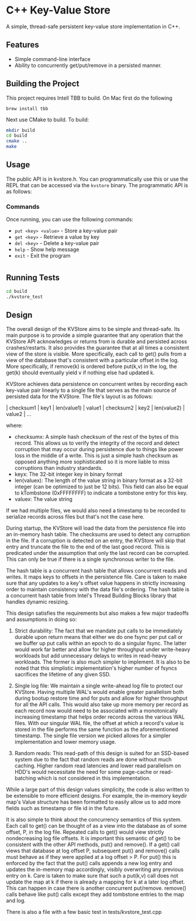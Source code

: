 # C++ Key-Value Store

A simple, thread-safe persistent key-value store implementation in C++.

## Features

- Simple command-line interface
- Ability to concurrently get/put/remove in a persisted manner.

## Building the Project
This project requires Intell TBB to build. On Mac first do the following
```
brew install tbb
```
Next use CMake to build. To build:

```bash
mkdir build
cd build
cmake ..
make
```

## Usage

The public API is in kvstore.h. You can programmatically use this or use the REPL
that can be accessed via the `kvstore` binary. The programmatic API is as follows:

### Commands

Once running, you can use the following commands:

- `put <key> <value>` - Store a key-value pair
- `get <key>` - Retrieve a value by key
- `del <key>` - Delete a key-value pair
- `help` - Show help message
- `exit` - Exit the program

#

## Running Tests

```bash
cd build
./kvstore_test
```
## Design
The overall design of the KVStore aims to be simple and thread-safe. Its main purpose is to provide a simple guarantee that any operation that the KVStore API acknowledges or returns from is durable and persisted across crashes/restarts. It also provides the guarantee that at all times a consistent view of the store is visible. More specifically, each call to get() pulls from a view of the database that's consistent with a particular offset in the log. More specifically, if remove(k) is ordered before put(k,v) in the log, the get(k) should eventually yield v if nothing else had updated k.

KVStore achieves data persistence on concurrent writes by recording each key-value pair linearly to a single file that serves as the main source of persisted data for the KVStore. The file's layout is as follows:

| checksum1 | key1 | len(value1) | value1 | checksum2 | key2 | len(value2) | value2 | ...

where:
- checksumx: A simple hash checksum of the rest of the bytes of this record. This allows us to verify the integrity of the record and detect corruption that may occur during persistence due to things like power loss in the middle of a write. This is just a simple hash checksum as opposed anything more sophisticated so it is more liable to miss corruptions than industry standards.
- keyx: The 32-bit integer key in binary format
- len(valuex): The length of the value string in binary format as a 32-bit integer (can be optimized to just be 12 bits). This field can also be equal to kTombstone (0xFFFFFFFF) to indicate a tombstone entry for this key.
- valuex: The value string

If we had multiple files, we would also need a timestamp to be recorded to serialize records across files but that's not the case here.

During startup, the KVStore will load the data from the persistence file into an in-memory hash table. The checksums are used to detect any corruption in the file. If a corruption is detected on an entry, the KVStore will skip that entry and truncate the file to the end of the last good record. This is predicated under the assumption that only the last record can be corrupted. This can only be true if there is a single synchronous writer to the file.

The hash table is a concurrent hash table that allows concurrent reads and writes. It maps keys to offsets in the persistence file. Care is taken to make sure that any updates to a key's offset value happens in strictly increasing order to maintain consistency with the data file's ordering. The hash table is a concurrent hash table from Intel's Thread Building Blocks library that handles dynamic resizing.

This design satisfies the requirements but also makes a few major tradeoffs and assumptions in doing so:
1. Strict durability: The fact that we mandate put calls to be immediately durable upon return means that either we do one fsync per put call or we buffer up put calls within an epoch to do a singular fsync. The latter would work far better and allow for higher throughput under write-heavy workloads but add unnecessary delays to writes in read-heavy workloads. The former is also much simpler to implement. It is also to be noted that this simplistic implementation's higher number of fsyncs sacrifices the lifetime of any given SSD.

2. Single log file: We maintain a single write-ahead log file to protect our KVStore. Having multiple WAL's would enable greater parallelism both during bootup restore time and for puts and allow for higher throughput for all the API calls. This would also take up more memory per record as each record now would need to be associated with a monotonically increasing timestamp that helps order records across the various WAL files. With our singular WAL file, the offset at which a record's value is stored in the file performs the same function as the aforementioned timestamp. The single file version we picked allows for a simpler implementation and lower memory usage.

3. Random reads: This read-path of this design is suited for an SSD-based system due to the fact that random reads are done without much caching. Higher random read latencies and lower read parallelism on HDD's would necessitate the need for some page-cache or read-batching which is not considered in this implementation.

While a large part of this design values simplicity, the code is also written to be extensible to more efficient designs. For example, the in-memory keydir map's Value structure has been formatted to easily allow us to add more fields such as timestamp or file id in the future.

It is also simple to think about the concurrency semantics of this system. Each call to get() can be thought of as a view into the database as of some offset, P, in the log file. Repeated calls to get() would view strictly nondecreasing log file offsets. It is important this semantic of get() to be consistent with the other API methods, put() and remove(). If a get() call views that database at log offset P, subsequent put() and remove() calls must behave as if they were applied at a log offset > P. For put() this is enforced by the fact that the put() calls appends a new log entry and updates the in-memory map accordingly, visibly overwriting any previous entry on k. Care is taken to make sure that such a put(k,v) call does not update the map at k if there is already a mapping for k at a later log offset. This can happen in case there is another concurrent put/remove. remove() calls behave like put() calls except they add tombstone entries to the map and log.

There is also a file with a few basic test in tests/kvstore_test.cpp